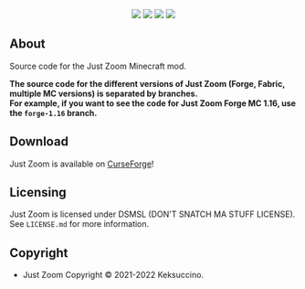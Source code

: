 <p style="text-align: center;">
<a href="https://discord.gg/UzmeWkD"><img src="https://discordapp.com/api/guilds/704163135787106365/widget.png?style=banner2" /></a> 
<a href="https://twitter.com/keksuccino"><img src="https://user-images.githubusercontent.com/35544624/132924153-df28357d-6816-48a2-96a8-594333d3b075.png" /></a> 
<a href="https://www.patreon.com/keksuccino"><img src="https://user-images.githubusercontent.com/35544624/132924155-25fe4269-5936-4cac-88cf-5d6069e0443a.png" /></a> 
<a href="https://paypal.me/TimSchroeter"><img src="https://user-images.githubusercontent.com/35544624/132924156-ec4300ea-7e10-40de-a271-8effb8fbf5cf.png" /></a>
</p>

## About

Source code for the Just Zoom Minecraft mod.

**The source code for the different versions of Just Zoom (Forge, Fabric, multiple MC versions) is separated by branches.**<br>
**For example, if you want to see the code for Just Zoom Forge MC 1.16, use the `forge-1.16` branch.**

## Download

Just Zoom is available on [CurseForge](https://www.curseforge.com/minecraft/mc-mods/just-zoom-forge)!

## Licensing

Just Zoom is licensed under DSMSL (DON'T SNATCH MA STUFF LICENSE).<br>
See `LICENSE.md` for more information.

## Copyright

- Just Zoom Copyright © 2021-2022 Keksuccino.<br>
